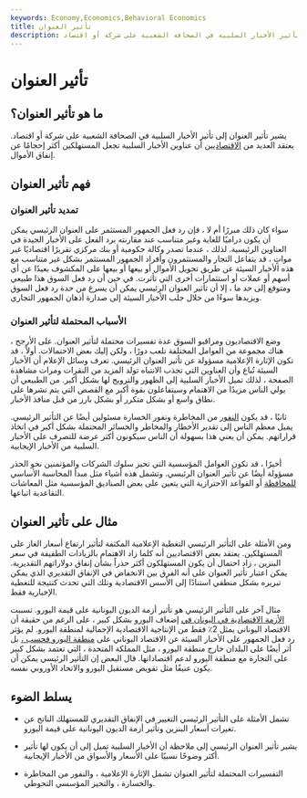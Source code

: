 ```yaml
---
keywords: Economy,Economics,Behavioral Economics
title: تأثير العنوان
description: تأثير العنوان هو تأثير الأخبار السلبية في الصحافة الشعبية على شركة أو اقتصاد.
---
```


# تأثير العنوان
## ما هو تأثير العنوان؟

يشير تأثير العنوان إلى تأثير الأخبار السلبية في الصحافة الشعبية على شركة أو اقتصاد. يعتقد العديد من [الاقتصاديين](/economist) أن عناوين الأخبار السلبية تجعل المستهلكين أكثر إحجامًا عن إنفاق الأموال.

## فهم تأثير العنوان

### تمديد تأثير العنوان

سواء كان ذلك مبررًا أم لا ، فإن رد فعل الجمهور المستثمر على العنوان الرئيسي يمكن أن يكون دراميًا للغاية وغير متناسب عند مقارنته برد الفعل على الأخبار الجيدة في العناوين الرئيسية. لذلك ، عندما تصدر وكالة حكومية أو بنك مركزي تقريرًا اقتصاديًا غير مواتٍ ، قد يتفاعل التجار والمستثمرون وأفراد الجمهور المستثمر بشكل غير متناسب مع هذه الأخبار السيئة عن طريق تحويل الأموال أو بيعها أو بيعها على المكشوف بعيدًا عن أي أسهم أو عملات أو استثمارات أخرى التي تأثرت. في حين أن رد فعل السوق هذا طبيعي ومتوقع إلى حد ما ، إلا أن تأثير العنوان الرئيسي يمكن أن يسرع من حدة رد فعل السوق ويزيدها سوءًا من خلال جلب الأخبار السيئة إلى صدارة أذهان الجمهور التجاري.

### الأسباب المحتملة لتأثير العنوان

وضع الاقتصاديون ومراقبو السوق عدة تفسيرات محتملة لتأثير العنوان. على الأرجح ، هناك مجموعة من العوامل المختلفة تلعب دورًا ، ولكن إليك بعض الاحتمالات. أولاً ، قد تكون الإثارة الإعلامية مسؤولة عن تأثير العنوان الرئيسي. تعرف وسائل الإعلام أن الأخبار السيئة تُباع وأن العناوين التي تجذب الانتباه تولد المزيد من النقرات ومرات مشاهدة الصفحة ، لذلك تميل الأخبار السلبية إلى الظهور والترويج لها بشكل أكبر. من الطبيعي أن يولي الناس مزيدًا من الاهتمام وسيتفاعلون بقوة أكبر مع القصص التي يتم نشرها على نطاق واسع أو بشكل متكرر أو بشكل بارز من قبل منافذ الأخبار.

ثانيًا ، قد يكون [النفور](/riskaverse) من المخاطرة ونفور الخسارة مسئولين أيضًا عن التأثير الرئيسي. يميل معظم الناس إلى تقدير الأخطار والمخاطر والخسائر المحتملة بشكل أكبر في اتخاذ قراراتهم. يمكن أن يعني هذا بسهولة أن الناس سيكونون أكثر عرضة للتصرف على الأخبار السلبية من الأخبار الإيجابية.

أخيرًا ، قد تكون العوامل المؤسسية التي تحيز سلوك الشركات والمؤتمنين نحو الحذر مسؤولة أيضًا عن تأثير العنوان الرئيسي. وتشمل هذه أشياء مثل مبدأ المحاسبة الأساسي [للمحافظة](/accounting-conservatism) أو القواعد الاحترازية التي يتعين على بعض الصناديق المؤسسية مثل المعاشات التقاعدية اتباعها.

## مثال على تأثير العنوان

ومن الأمثلة على التأثير الرئيسي التغطية الإعلامية المكثفة لتأثير ارتفاع أسعار الغاز على المستهلكين. يعتقد بعض الاقتصاديين أنه كلما زاد الاهتمام بالزيادات الطفيفة في سعر البنزين ، زاد احتمال أن يكون المستهلكون أكثر حذراً بشأن إنفاق دولاراتهم التقديرية. يمكن اعتبار تأثير العنوان على أنه الفرق بين الانخفاض في الإنفاق التقديري الذي يمكن تبريره بشكل منطقي استنادًا إلى الأسس الاقتصادية وتلك التي تحدث كنتيجة للتغطية الإخبارية فقط.

مثال آخر على التأثير الرئيسي هو تأثير أزمة الديون اليونانية على قيمة اليورو. تسببت [الأزمة الاقتصادية في اليونان في](/european-sovereign-debt-crisis) إضعاف اليورو بشكل كبير ، على الرغم من حقيقة أن الاقتصاد اليوناني يمثل 2٪ فقط من الإنتاجية الاقتصادية الإجمالية لمنطقة اليورو. لم يؤثر رد فعل الجمهور على الأخبار السيئة عن الاقتصاد اليوناني على [منطقة اليورو فحسب ،](/eurozone) بل أثر أيضًا على البلدان خارج منطقة اليورو ، مثل المملكة المتحدة ، التي تعتمد بشكل كبير على التجارة مع منطقة اليورو لدعم اقتصاداتها. قال البعض إن التأثير الرئيسي يمكن أن يكون عنيفًا مثل تقويض مستقبل اليورو والاتحاد الأوروبي نفسه.

## يسلط الضوء

- تشمل الأمثلة على التأثير الرئيسي التغيير في الإنفاق التقديري للمستهلك الناتج عن تغيرات أسعار البنزين وتأثير أزمة الديون اليونانية على قيمة اليورو.

- يشير تأثير العنوان الرئيسي إلى ملاحظة أن الأخبار السلبية تميل إلى أن يكون لها تأثير أكثر وضوحًا نسبيًا على الأسعار والأسواق من الأخبار الإيجابية.

- التفسيرات المحتملة لتأثير العنوان تشمل الإثارة الإعلامية ، والنفور من المخاطرة والخسارة ، والتحيز المؤسسي التحوطي.

